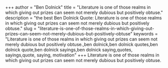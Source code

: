 +++
author = "Ben Dolnick"
title = "Literature is one of those realms in which giving out prizes can seem not merely dubious but positively obtuse."
description = "the best Ben Dolnick Quote: Literature is one of those realms in which giving out prizes can seem not merely dubious but positively obtuse."
slug = "literature-is-one-of-those-realms-in-which-giving-out-prizes-can-seem-not-merely-dubious-but-positively-obtuse"
keywords = "Literature is one of those realms in which giving out prizes can seem not merely dubious but positively obtuse.,ben dolnick,ben dolnick quotes,ben dolnick quote,ben dolnick sayings,ben dolnick saying,quotes, sayings,quote, saying, motivation"
+++
Literature is one of those realms in which giving out prizes can seem not merely dubious but positively obtuse.
